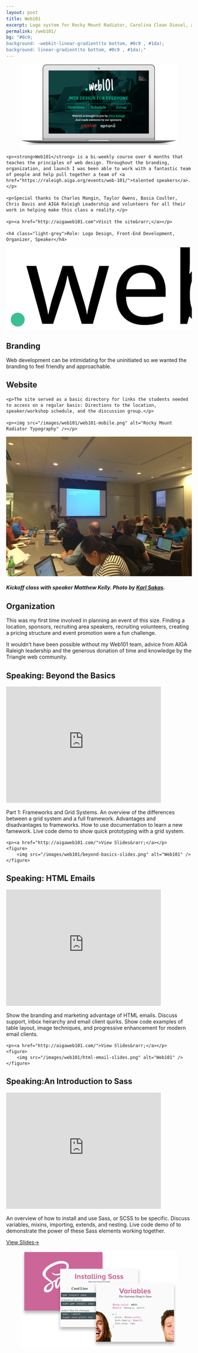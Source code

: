 ```yaml
---
layout: post
title: Web101
excerpt: Logo system for Rocky Mount Radiator, Carolina Clean Diesel, and HeavyDutyCoolingParts.com
permalink: /web101/
bg: "#0c9;
background: -webkit-linear-gradient(to bottom, #0c9 , #1da);
background: linear-gradient(to bottom, #0c9 , #1da);"
---
```

<section>
    <figure class="overlap">
        <img src="/images/web101/website.png" alt="Web101" />
    </figure>
    
    
    <p><strong>Web101</strong> is a bi-weekly course over 6 months that teaches the principles of web design. Throughout the branding, organization, and launch I was been able to work with a fantastic team of people and help pull together a team of <a href="https://raleigh.aiga.org/events/web-101/">talented speakers</a>.</p>
    
    <p>Special thanks to Charles Mangin, Taylor Owens, Basia Coulter, Chris Davis and AIGA Raleigh Leadership and volunteers for all their work in helping make this class a reality.</p>
    
    <p><a href="http://aigaweb101.com">Visit the site&rarr;</a></p>

    <h4 class="light-grey">Role: Logo Design, Front-End Development, Organizer, Speaker</h4>
</section>

<section>
    <div class="row centered">
        <div class="half">
            <img src="/images/web101/logo.svg" alt="Web101 Logo" />
        </div>
        <div class="half">
            <h2>Branding</h2>
            <p>Web development can be intimidating for the uninitiated so we wanted the branding to feel friendly and approachable.</p>
        </div>
    </div>
</section>

<section>
    <h2>Website</h2>
    
    <p>The site served as a basic directory for links the students needed to access on a regular basis: Directions to the location, speaker/workshop schedule, and the discussion group.</p>
    
    <p><img src="/images/web101/web101-mobile.png" alt="Rocky Mount Radiator Typography" /></p>

</section>

<section>
    <div class="row centered">
        <div class="half">
            <img src="/images/web101/turnout.jpg" alt="Web101 Students" />
            <h5>Kickoff class with speaker Matthew Kelly. Photo by <a href="http://sakasandcompany.com/">Karl Sakas</a>.</h5>
        </div>
        <div class="half">
            <h2>Organization</h2>
            <p>This was my first time involved in planning an event of this size. Finding a location, sponsors, recruiting area speakers, recruiting volunteers, creating a pricing structure and event promotion were a fun challenge.</p>
            <p>It wouldn&rsquo;t have been possible without my Web101 team, advice from AIGA Raleigh leadership and the generous donation of time and knowledge by the Triangle web community.</p>
        </div>
    </div>
</section>

<section>
    <h2>Speaking: Beyond the Basics</h2>
    <div class="video">
        <div class="video-wrapper">
            <iframe width="420" height="315" src="https://www.youtube.com/embed/kdxAENnyF0g" frameborder="0" allowfullscreen></iframe>
        </div>
    </div>
    <p>Part 1: Frameworks and Grid Systems. An overview of the differences between a grid system and a full framework. Advantages and disadvantages to frameworks. How to use documentation to learn a new famework. Live code demo to show quick prototyping with a grid system.</p>
    
    <p><a href="http://aigaweb101.com/">View Slides&rarr;</a></p>
    <figure>
        <img src="/images/web101/beyond-basics-slides.png" alt="Web101" />
    </figure>
    
</section>

<section>
    <h2>Speaking: HTML Emails</h2>
    <div class="video">
        <div class="video-wrapper">
            <iframe width="420" height="315" src="https://www.youtube.com/embed/_BExVBrdNpQ" frameborder="0" allowfullscreen=""></iframe>
        </div>
    </div>
    <p>Show the branding and marketing advantage of HTML emails. Discuss support, inbox heirarchy and email client quirks. Show code examples of table layout, image techniques, and progressive enhancement for modern email clients.</p>
    
    <p><a href="http://aigaweb101.com/">View Slides&rarr;</a></p>
    <figure>
        <img src="/images/web101/html-email-slides.png" alt="Web101" />
    </figure>
    
    
</section>


<h2>Speaking:An Introduction to Sass</h2>
<div class="video">
    <div class="video-wrapper">
        <iframe width="420" height="315" src="https://www.youtube.com/embed/qD07inTBtOY" frameborder="0" allowfullscreen=""></iframe>
    </div>
</div>
<p>An overview of how to install and use Sass, or SCSS to be specific. Discuss variables, mixins, importing, extends, and nesting. Live code demo of to demonstrate the power of these Sass elements working together.</p>

<p><a href="http://aigaweb101.com/">View Slides&rarr;</a></p>
<figure>
    <img src="/images/web101/sass-slides.png" alt="Web101" />
</figure>
    
